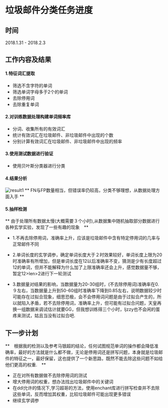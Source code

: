 垃圾邮件分类任务进度
===

## 时间

2018.1.31 - 2018.2.3 

## 工作内容及结果

#### 1.特征词汇提取

+ 筛选不含字符的单词
+ 筛选单词字母多于2个的单词
+ 去除停用词
+ 去除重复单词

#### 2.对训练数据处理构建单词频率库

+ 分词、收集所有的有效词汇
+ 统计有效词汇在垃圾邮件、非垃圾邮件中出现的个数
+ 分别计算有效词汇在垃圾邮件、非垃圾邮件中出现的频率

#### 3.使用测试数据进行验证

+ 使用贝叶斯分类器进行分类


#### 4.结果分析
![result1](.Beibei_AI/homework/ly/task2/email_bayes_result1.png)
** FN与FP数量相当，但错误率仍较高，分类不够理想，从数据处理方面入手 **

#### 5.抽样检测
** 由于处理所有数据太慢(大概需要３个小时),从数据集中随机抽取部分数据进行各种玄学实验，发现了一些有趣的现象　**
* 1.不再去除停用词，准确率上升，应该是垃圾邮件中含有特定停用词的几率与正常邮件不同

* 2.单词长度的玄学调参，确定单词长度大于２时效果较好，单词长度上限为20时准确率有所增加，但是单词长度在12以后准确率不变，猜测是少有长度超过12的单词，但并不能解释为什么加了上限准确率还会上升，感觉数据量不够，暂定12>len>2进行下一轮测试

* 3.数据量对结果的影响，当数据量为20-30组时，(不去除停用词)准确率在0.９左右，当数据量上升到50-60组时准确率下降到0.85左右，说明数据较少时可能存在过拟合现象，细思恐极，会不会停用词问题是由于过拟合产生的，所以就陷入矛盾，若不去除停用词，准确率上升，但可能有过拟合问题，天皇再换一组数据来调试估计就要GG，但我想训练得三个小时，ljzzy也不会闲的蛋疼来测试，姑且当没有过拟合吧.


## 下一步计划
**　根据我的检测以及参考马银超的结论，任何试图规范单词的操作都会降低准确率，最好的方法就是什么都不做，无论是停用词还是拼写问题，本身就是垃圾邮件的特征之一，最好保留，这也提供了一个新思路，既然不能去除这些问题不如给他们更高的权重.　**

+ 正在对所有数据做不去除停用词的测试
+ 增大停用词的权重，想办法找出垃圾邮件中的关键词
+ 在ddl允许的情况下,学习超哥的方法，使用enchant库进行拼写检查并不去除这些单词，反而增加其权重，比较垃圾邮件可能出现更多错误
+ 继续玄学调参
